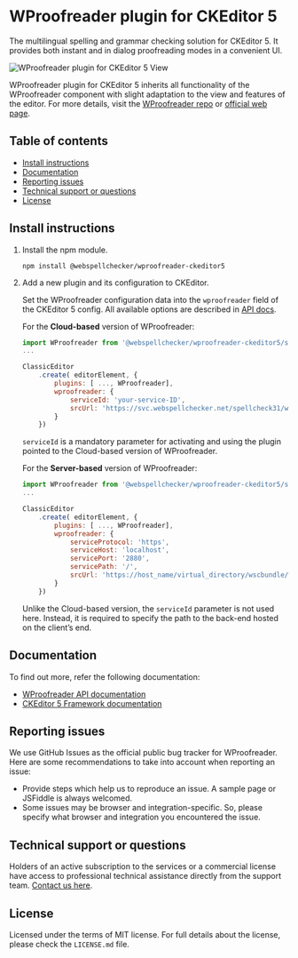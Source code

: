 WProofreader plugin for CKEditor 5
===================================

The multilingual spelling and grammar checking solution for CKEditor 5. It provides both instant and in dialog proofreading modes in a convenient UI.

![WProofreader plugin for CKEditor 5 View](https://webspellchecker.com/app/images/wproofreader_plugin_for_ckeditor5.png)

WProofreader plugin for CKEditor 5 inherits all functionality of the WProofreader component with slight adaptation to the view and features of the editor. For more details, visit the [WProofreader repo](https://github.com/WebSpellChecker/wproofreader) or [official web page](https://webspellchecker.com/wsc-proofreader/).

## Table of contents

* [Install instructions](#install-instructions)
* [Documentation](#documentation)
* [Reporting issues](#reporting-issues)
* [Technical support or questions](#technical-support-or-questions)
* [License](#license)

## Install instructions

1. Install the npm module.

	```
	npm install @webspellchecker/wproofreader-ckeditor5
	```

2. Add a new plugin and its configuration to CKEditor.

	Set the WProofreader configuration data into the `wproofreader` field of the CKEditor 5 config. All available options are described in [API docs](https://webspellchecker.com/docs/api/wscbundle/Options.html).

	For the **Cloud-based** version of WProofreader:

	```js
	import WProofreader from '@webspellchecker/wproofreader-ckeditor5/src/wproofreader';
	...

	ClassicEditor
		.create( editorElement, {
			plugins: [ ..., WProofreader],
			wproofreader: {
				serviceId: 'your-service-ID',
				srcUrl: 'https://svc.webspellchecker.net/spellcheck31/wscbundle/wscbundle.js'
			}
		})
	```

	`serviceId` is a mandatory parameter for activating and using the plugin pointed to the Cloud-based version of WProofreader.

	For the **Server-based** version of WProofreader:

	```js
	import WProofreader from '@webspellchecker/wproofreader-ckeditor5/src/wproofreader';
	...

	ClassicEditor
		.create( editorElement, {
			plugins: [ ..., WProofreader],
			wproofreader: {
				serviceProtocol: 'https',
				serviceHost: 'localhost',
				servicePort: '2880',
				servicePath: '/',
				srcUrl: 'https://host_name/virtual_directory/wscbundle/wscbundle.js'
			}
		})
	```

	Unlike the Cloud-based version, the `serviceId` parameter is not used here. Instead, it is required to specify the path to the back-end hosted on the client’s end.

## Documentation

To find out more, refer the following documentation:

* [WProofreader API documentation](https://webspellchecker.com/docs/api/wscbundle/Options.html)
* [CKEditor 5 Framework documentation](https://ckeditor.com/docs/ckeditor5/latest/framework/index.html)

## Reporting issues

We use GitHub Issues as the official public bug tracker for WProofreader. Here are some recommendations to take into account when reporting an issue:

* Provide steps which help us to reproduce an issue. A sample page or JSFiddle is always welcomed.
* Some issues may be browser and integration-specific. So, please specify what browser and integration you encountered the issue.

## Technical support or questions

Holders of an active subscription to the services or a commercial license have access to professional technical assistance directly from the support team. [Contact us here](https://webspellchecker.com/contact-us/).

## License

Licensed under the terms of MIT license. For full details about the license, please check the `LICENSE.md` file.
